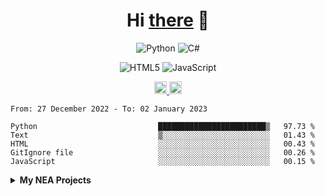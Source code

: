 <h1 align="center">Hi <a href="https://glyb.github.io" target="_blank">there</a> 👋</h1>

<div align="center">
  
  ![Python](https://img.shields.io/badge/python-3670A0?style=for-the-badge&logo=python&logoColor=ffdd54)
  	![C#](https://img.shields.io/badge/c%23-%23239120.svg?style=for-the-badge&logo=c-sharp&logoColor=white)
  
  ![HTML5](https://img.shields.io/badge/html5-%23E34F26.svg?style=for-the-badge&logo=html5&logoColor=white)
  ![JavaScript](https://img.shields.io/badge/javascript-%23323330.svg?style=for-the-badge&logo=javascript&logoColor=%23F7DF1E)
  
 </div>

<div align="center">
  <a href="https://discord.gg/FVVhEG5y2g">
  <img alt="Discord" width="20px" src="https://raw.githubusercontent.com/peterthehan/peterthehan/master/assets/discord.svg" />
  </a>
  <a href="#">
  <img alt="LinkedIN" width="20px" src="https://raw.githubusercontent.com/peterthehan/peterthehan/master/assets/linkedin.svg" />
  </a>
</div>

 <!--START_SECTION:waka-->

```text
From: 27 December 2022 - To: 02 January 2023

Python                           ████████████████████████▒   97.73 %
Text                             ▒░░░░░░░░░░░░░░░░░░░░░░░░   01.43 %
HTML                             ░░░░░░░░░░░░░░░░░░░░░░░░░   00.43 %
GitIgnore file                   ░░░░░░░░░░░░░░░░░░░░░░░░░   00.26 %
JavaScript                       ░░░░░░░░░░░░░░░░░░░░░░░░░   00.15 %
```

<!--END_SECTION:waka-->

<details close="false">  
  <summary><b>My NEA Projects</b></summary> 
  
  <img width="368" alt="Screenshot 2023-01-03 232642" src="https://user-images.githubusercontent.com/114028212/210458630-b22215cf-1bd5-4cc5-a5b0-641a8428d720.png">

 </details>




 

